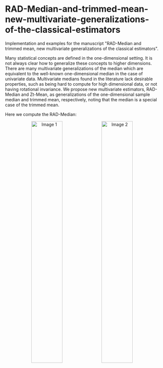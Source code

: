 # RAD-Median-and-trimmed-mean-new-multivariate-generalizations-of-the-classical-estimators
Implementation and examples for the manuscript "RAD-Median and trimmed mean, new multivariate generalizations of the classical estimators".


Many statistical concepts are defined in the one-dimensional setting. It is not always clear how to generalize these concepts to higher dimensions. There are many multivariate generalizations of the median which are equivalent to the well-known one-dimensional median in the case of univariate data. Multivariate medians found in the literature lack desirable properties, such as being hard to compute for high dimensional data, or not having rotational invariance. We propose new multivariate estimators, RAD-Median and Zt-Mean, as generalizations of the one-dimensional sample median and trimmed mean, respectively, noting that the median is a special case of the trimmed mean.

Here we compute the RAD-Median:
<p align="center">
  <img src="[https://github.com/yourusername/yourrepository/raw/main/image1.png](https://github.com/1saacRankin/RAD-Median-and-trimmed-mean-new-multivariate-generalizations-of-the-classical-estimators/blob/main/example_n10.png)" alt="Image 1" width="45%" />
  <img src="[https://github.com/yourusername/yourrepository/raw/main/image2.png](https://github.com/1saacRankin/RAD-Median-and-trimmed-mean-new-multivariate-generalizations-of-the-classical-estimators/blob/main/example_n11.png)" alt="Image 2" width="45%" />
</p>
